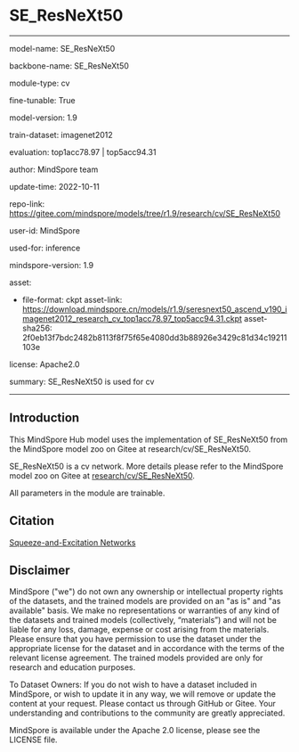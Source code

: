 # SE_ResNeXt50

---

model-name: SE_ResNeXt50

backbone-name: SE_ResNeXt50

module-type: cv

fine-tunable: True

model-version: 1.9

train-dataset: imagenet2012

evaluation: top1acc78.97 | top5acc94.31

author: MindSpore team

update-time: 2022-10-11

repo-link: <https://gitee.com/mindspore/models/tree/r1.9/research/cv/SE_ResNeXt50>

user-id: MindSpore

used-for: inference

mindspore-version: 1.9

asset:

-
    file-format: ckpt
    asset-link: <https://download.mindspore.cn/models/r1.9/seresnext50_ascend_v190_imagenet2012_research_cv_top1acc78.97_top5acc94.31.ckpt>
    asset-sha256: 2f0eb13f7bdc2482b8113f8f75f65e4080dd3b88926e3429c81d34c19211103e

license: Apache2.0

summary: SE_ResNeXt50 is used for cv

---

## Introduction

This MindSpore Hub model uses the implementation of SE_ResNeXt50 from the MindSpore model zoo on Gitee at research/cv/SE_ResNeXt50.

SE_ResNeXt50 is a cv network. More details please refer to the MindSpore model zoo on Gitee at [research/cv/SE_ResNeXt50](https://gitee.com/mindspore/models/blob/r1.9/research/cv/SE_ResNeXt50/README_CN.md).

All parameters in the module are trainable.

## Citation

[Squeeze-and-Excitation Networks](https://arxiv.org/pdf/1709.01507.pdf)

## Disclaimer

MindSpore ("we") do not own any ownership or intellectual property rights of the datasets, and the trained models are provided on an "as is" and "as available" basis. We make no representations or warranties of any kind of the datasets and trained models (collectively, “materials”) and will not be liable for any loss, damage, expense or cost arising from the materials. Please ensure that you have permission to use the dataset under the appropriate license for the dataset and in accordance with the terms of the relevant license agreement. The trained models provided are only for research and education purposes.

To Dataset Owners: If you do not wish to have a dataset included in MindSpore, or wish to update it in any way, we will remove or update the content at your request. Please contact us through GitHub or Gitee. Your understanding and contributions to the community are greatly appreciated.

MindSpore is available under the Apache 2.0 license, please see the LICENSE file.
